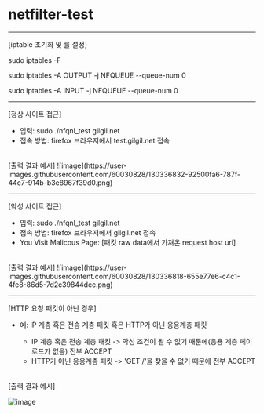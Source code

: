 # netfilter-test

------------------------------
[iptable 초기화 및 룰 설정]

sudo iptables -F

sudo iptables -A OUTPUT -j NFQUEUE --queue-num 0

sudo iptables -A INPUT -j NFQUEUE --queue-num 0


------------------------------
[정상 사이트 접근]
- 입력: sudo ./nfqnl_test gilgil.net
- 접속 방법: firefox 브라우저에서 test.gilgil.net 접속
<br>
[출력 결과 예시]
![image](https://user-images.githubusercontent.com/60030828/130336832-92500fa6-787f-44c7-914b-b3e8967f39d0.png)


------------------------------
[악성 사이트 접근] 
- 입력: sudo ./nfqnl_test gilgil.net
- 접속 방법: firefox 브라우저에서 gilgil.net 접속
- You Visit Malicous Page: [패킷 raw data에서 가져온 request host uri]


<br>
[출력 결과 예시]
![image](https://user-images.githubusercontent.com/60030828/130336818-655e77e6-c4c1-4fe8-86d5-7d2c39844dcc.png)


------------------------------
[HTTP 요청 패킷이 아닌 경우]
- 예: IP 계층 혹은 전송 계층 패킷 혹은 HTTP가 아닌 응용계층 패킷
    
    - IP 계층 혹은 전송 계층 패킷 -> 악성 조건이 될 수 없기 때문에(응용 계층 페이로드가 없음) 전부 ACCEPT
    - HTTP가 아닌 응용계층 패킷   -> 'GET /'을 찾을 수 없기 때문에 전부 ACCEPT
<br>
[출력 결과 예시]

![image](https://user-images.githubusercontent.com/60030828/130336692-dc22d04f-8ccc-4712-bf3a-25eeec710793.png)

